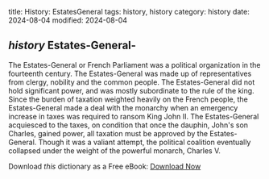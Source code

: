 title: History: EstatesGeneral
tags: history, history
category: history
date: 2024-08-04
modified: 2024-08-04

## _history_  Estates-General-
The Estates-General or French Parliament was
  a political organization in the fourteenth century.   The
  Estates-General was made up of representatives from clergy, nobility
  and the common people.   The Estates-General did not hold significant
  power, and was mostly subordinate to the rule of the king.  Since
  the burden of taxation weighted heavily on the French people, the
  Estates-General made a deal with the monarchy when an emergency
  increase in taxes was required to ransom King John II.  The
  Estates-General acquiesced to the taxes, on condition that once the
  dauphin, John's son Charles, gained power, all taxation must be
  approved by the Estates-General.  Though it was a valiant attempt,
  the political coalition eventually collapsed under the weight of the
  powerful monarch, Charles V.



Download *this* dictionary as a Free eBook: [Download Now]({static}static/CairnsHistoryDictionary.pdf)

